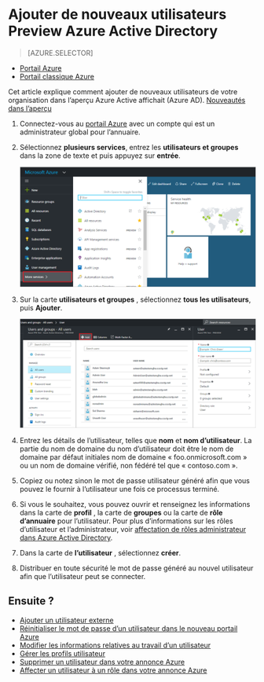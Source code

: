 <properties
    pageTitle="Ajouter de nouveaux utilisateurs Preview Azure Active Directory | Microsoft Azure"
    description="Explique comment ajouter de nouveaux utilisateurs ou modifier les informations utilisateur dans Azure Active Directory."
    services="active-directory"
    documentationCenter=""
    authors="curtand"
    manager="femila"
    editor=""/>

<tags
    ms.service="active-directory"
    ms.workload="identity"
    ms.tgt_pltfrm="na"
    ms.devlang="na"
    ms.topic="article"
    ms.date="09/12/2016"
    ms.author="curtand"/>


# <a name="add-new-users-to-azure-active-directory-preview"></a>Ajouter de nouveaux utilisateurs Preview Azure Active Directory

> [AZURE.SELECTOR]
- [Portail Azure](active-directory-users-create-azure-portal.md)
- [Portail classique Azure](active-directory-create-users.md)

Cet article explique comment ajouter de nouveaux utilisateurs de votre organisation dans l’aperçu Azure Active affichait (Azure AD). [Nouveautés dans l’aperçu](active-directory-preview-explainer.md)

1.  Connectez-vous au [portail Azure](https://portal.azure.com) avec un compte qui est un administrateur global pour l’annuaire.

2.  Sélectionnez **plusieurs services**, entrez les **utilisateurs et groupes** dans la zone de texte et puis appuyez sur **entrée**.

    ![Gestion des utilisateurs de l’ouverture](./media/active-directory-users-create-azure-portal/create-users-user-management.png)

3.  Sur la carte **utilisateurs et groupes** , sélectionnez **tous les utilisateurs**, puis **Ajouter**.

    ![Cliquez sur la commande Ajouter](./media/active-directory-users-create-azure-portal/create-users-add-command.png)

4.  Entrez les détails de l’utilisateur, telles que **nom** et **nom d’utilisateur**. La partie du nom de domaine du nom d’utilisateur doit être le nom de domaine par défaut initiales nom de domaine « foo.onmicrosoft.com » ou un nom de domaine vérifié, non fédéré tel que « contoso.com ».

5. Copiez ou notez sinon le mot de passe utilisateur généré afin que vous pouvez le fournir à l’utilisateur une fois ce processus terminé.

6. Si vous le souhaitez, vous pouvez ouvrir et renseignez les informations dans la carte de **profil** , la carte de **groupes** ou la carte de **rôle d’annuaire** pour l’utilisateur. Pour plus d’informations sur les rôles d’utilisateur et l’administrateur, voir [affectation de rôles administrateur dans Azure Active Directory](active-directory-assign-admin-roles.md).

7.  Dans la carte de **l’utilisateur** , sélectionnez **créer**.

8. Distribuer en toute sécurité le mot de passe généré au nouvel utilisateur afin que l’utilisateur peut se connecter.

## <a name="whats-next"></a>Ensuite ?

- [Ajouter un utilisateur externe](active-directory-users-create-external-azure-portal.md)
- [Réinitialiser le mot de passe d’un utilisateur dans le nouveau portail Azure](active-directory-users-reset-password-azure-portal.md)
- [Modifier les informations relatives au travail d’un utilisateur](active-directory-users-work-info-azure-portal.md)
- [Gérer les profils utilisateur](active-directory-users-profile-azure-portal.md)
- [Supprimer un utilisateur dans votre annonce Azure](active-directory-users-delete-user-azure-portal.md)
- [Affecter un utilisateur à un rôle dans votre annonce Azure](active-directory-users-assign-role-azure-portal.md)
